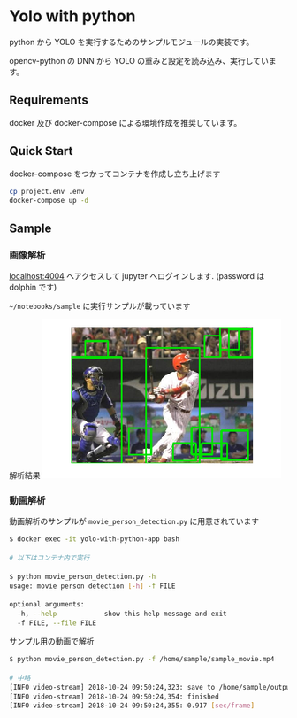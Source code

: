 # Yolo with python

python から YOLO を実行するためのサンプルモジュールの実装です。

opencv-python の DNN から YOLO の重みと設定を読み込み、実行しています。

## Requirements

docker 及び docker-compose による環境作成を推奨しています。

## Quick Start

docker-compose をつかってコンテナを作成し立ち上げます

```bash
cp project.env .env
docker-compose up -d
```

## Sample

### 画像解析

[localhost:4004](http://localhost:4004/tree/notebooks) へアクセスして jupyter へログインします. (password は dolphin です)

`~/notebooks/sample` に実行サンプルが載っています

解析結果
![maeda_解析結果](./sample/maeda_detect.png)

### 動画解析

動画解析のサンプルが `movie_person_detection.py` に用意されています

```bash
$ docker exec -it yolo-with-python-app bash

# 以下はコンテナ内で実行

$ python movie_person_detection.py -h
usage: movie person detection [-h] -f FILE

optional arguments:
  -h, --help            show this help message and exit
  -f FILE, --file FILE
```

サンプル用の動画で解析

```bash
$ python movie_person_detection.py -f /home/sample/sample_movie.mp4

# 中略
[INFO video-stream] 2018-10-24 09:50:24,323: save to /home/sample/output_frames/frame_01202.png
[INFO video-stream] 2018-10-24 09:50:24,354: finished
[INFO video-stream] 2018-10-24 09:50:24,355: 0.917 [sec/frame]
```
